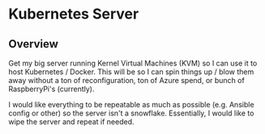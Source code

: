 # Kubernetes Server #

## Overview ##

Get my big server running Kernel Virtual Machines (KVM) so I can use it to host Kubernetes / Docker. This will be so I can spin things up / blow them away without a ton of reconfiguration, ton of Azure spend, or bunch of RaspberryPi's (currently).

I would like everything to be repeatable as much as possible (e.g. Ansible config or other) so the server isn't a snowflake. Essentially, I would like to wipe the server and repeat if needed.


